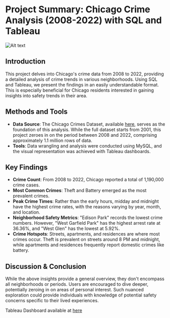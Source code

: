 

# Project Summary: Chicago Crime Analysis (2008-2022) with SQL and Tableau

![Alt text](https://cst.brightspotcdn.com/dims4/default/59e43ab/2147483647/strip/false/crop/6000x3375+0+313/resize/1200x675!/quality/90/?url=https%3A%2F%2Fcdn.vox-cdn.com%2Fthumbor%2Faq0IW60Scj2LVMT70VkZ-I-uTSo%3D%2F0x0%3A6000x4000%2F6000x4000%2Ffilters%3Afocal%283000x2000%3A3001x2001%29%2Fcdn.vox-cdn.com%2Fuploads%2Fchorus_asset%2Ffile%2F19918744%2FChicago_Police_SUV.jpg)


## Introduction
This project delves into Chicago's crime data from 2008 to 2022, providing a detailed analysis of crime trends in various neighborhoods. Using SQL and Tableau, we present the findings in an easily understandable format. This is especially beneficial for Chicago residents interested in gaining insights into safety trends in their area.

## Methods and Tools

- **Data Source**: The Chicago Crimes Dataset, available [here](https://data.cityofchicago.org/Public-Safety/Crimes-2022/9hwr-2zxp/data), serves as the foundation of this analysis. While the full dataset starts from 2001, this project zeroes in on the period between 2008 and 2022, comprising approximately 1.1 million rows of data.
- **Tools**: Data wrangling and analysis were conducted using MySQL, and the visual representation was achieved with Tableau dashboards.

## Key Findings

- **Crime Count**: From 2008 to 2022, Chicago reported a total of 1,190,000 crime cases.
- **Most Common Crimes**: Theft and Battery emerged as the most prevalent crimes.
- **Peak Crime Times**: Rather than the early hours, midday and midnight have the highest crime rates, with the reasons varying by year, month, and location.
- **Neighborhood Safety Metrics**: "Edison Park" records the lowest crime numbers. However, "West Garfield Park" has the highest arrest rate at 36.36%, and "West Glen" has the lowest at 5.92%.
- **Crime Hotspots**: Streets, apartments, and residences are where most crimes occur. Theft is prevalent on streets around 8 PM and midnight, while apartments and residences frequently report domestic crimes like battery.

## Discussion & Conclusion
While the above insights provide a general overview, they don't encompass all neighborhoods or periods. Users are encouraged to dive deeper, potentially zeroing in on areas of personal interest. Such nuanced exploration could provide individuals with knowledge of potential safety concerns specific to their lived experiences.

Tableau Dashboard available at [here](https://public.tableau.com/app/profile/dooinn/viz/ChicagoCrime_16936003079320/Dashboard12)
